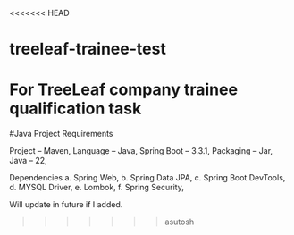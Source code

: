 <<<<<<< HEAD
# treeleaf-trainee-test
For TreeLeaf company trainee qualification task
=======
#Java Project Requirements

Project – Maven,
Language – Java,
Spring Boot – 3.3.1,
Packaging – Jar,
Java – 22,

Dependencies
a.	Spring Web,
b.	Spring Data JPA,
c.	Spring Boot DevTools,
d.	MYSQL Driver,
e.	Lombok,
f.	Spring Security,

Will update in future if I added.
>>>>>>> asutosh
